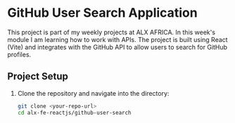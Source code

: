 # GitHub User Search Application

This project is part of my weekly projects at ALX AFRICA. In this week's module I am learning how to work with APIs. The project is built using React (Vite) and integrates with the GitHub API to allow users to search for GitHub profiles.

## Project Setup

1. Clone the repository and navigate into the directory:
   ```bash
   git clone <your-repo-url>
   cd alx-fe-reactjs/github-user-search